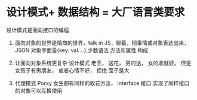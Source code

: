 # 设计模式+ 数据结构 = 大厂语言类要求
设计模式是面向接口的编程

1. 面向对象的世界是情商的世界，talk in JS，聊着，把事情或对象表达出来， JSON 对象字面量{key: val....},少数语法
方法和属性 构成 

2. 让面向对象系统更复杂
设计模式
老王， 送花， 男的送， 女的收就好。
但是 女孩子有男朋友， 或者心情不好， 拒绝 面子是大

3. 代理模式 Porxy
女生都有同样的收花方法，
interface 接口
实现了同样接口的对象可以互换使用
